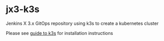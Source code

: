 # jx3-k3s

Jenkins X 3.x GitOps repository using k3s to create a kubernetes cluster


Please see [guide to k3s](https://jenkins-x.io/v3/admin/platforms/k3s/) for installation instructions

